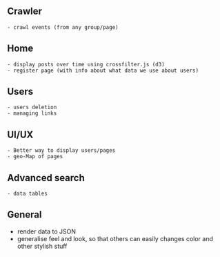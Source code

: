 ## Crawler

	- crawl events (from any group/page)

## Home

	- display posts over time using crossfilter.js (d3)
	- register page (with info about what data we use about users)

## Users

	- users deletion
	- managing links

## UI/UX

	- Better way to display users/pages
	- geo-Map of pages

## Advanced search

	- data tables


## General

- render data to JSON
- generalise feel and look, so that others can easily changes color and other stylish stuff